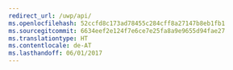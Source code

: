 ```yaml
---
redirect_url: /uwp/api/
ms.openlocfilehash: 52ccfd8c173ad78455c284cff8a27147b8eb1fb1
ms.sourcegitcommit: 6634eef2e124f7e6ce7e25fa8a9e9655d94fae27
ms.translationtype: HT
ms.contentlocale: de-AT
ms.lasthandoff: 06/01/2017
---
```

